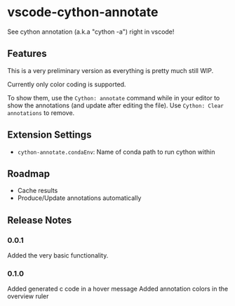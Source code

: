 # vscode-cython-annotate

See cython annotation (a.k.a "cython -a") right in vscode!

## Features

This is a very preliminary version as everything is pretty much still WIP.

Currently only color coding is supported.

To show them, use the `Cython: annotate` command while in your editor to show the annotations (and update after editing the file).
Use `Cython: Clear annotations` to remove.

## Extension Settings

* `cython-annotate.condaEnv`: Name of conda path to run cython within

## Roadmap

* Cache results
* Produce/Update annotations automatically

## Release Notes

### 0.0.1

Added the very basic functionality.

### 0.1.0

Added generated c code in a hover message
Added annotation colors in the overview ruler
